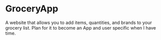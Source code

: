# GroceryApp
A website that allows you to add items, quantities, and brands to your grocery list. Plan for it to become an App and user specific when I have time.
